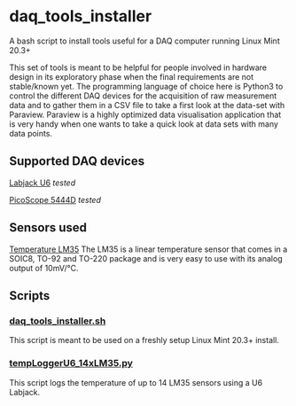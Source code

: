 # daq_tools_installer
A bash script to install tools useful for a DAQ computer running Linux Mint 20.3+

This set of tools is meant to be helpful for people involved in hardware design in its exploratory phase when the final requirements are not stable/known yet. The programming language of choice here is Python3 to control the different DAQ devices for the acquisition of raw measurement data and to gather them in a CSV file to take a first look at the data-set with Paraview. Paraview is a highly optimized data visualisation application that is very handy when one wants to take a quick look at data sets with many data points.

## Supported DAQ devices

[Labjack U6](https://labjack.com/products/u6) *tested*

[PicoScope 5444D](https://www.picotech.com/oscilloscope/5000/flexible-resolution-oscilloscope) *tested*

## Sensors used
[Temperature LM35](https://www.ti.com/lit/ds/symlink/lm35.pdf)
The LM35 is a linear temperature sensor that comes in a SOIC8, TO-92 and TO-220 package and is very easy to use with its analog output of 10mV/°C. 

## Scripts
### [daq_tools_installer.sh](https://github.com/DeadBugEngineering/daq_tools_installer/blob/main/daq_tools_installer.sh)
This script is meant to be used on a freshly setup Linux Mint 20.3+ install.
### [tempLoggerU6_14xLM35.py](https://github.com/DeadBugEngineering/daq_tools_installer/blob/main/tempLoggerU6_14xLM35.py)
This script logs the temperature of up to 14 LM35 sensors using a U6 Labjack. 
